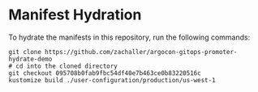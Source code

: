 # Manifest Hydration

To hydrate the manifests in this repository, run the following commands:

```shell
git clone https://github.com/zachaller/argocon-gitops-promoter-hydrate-demo
# cd into the cloned directory
git checkout 095708b0fab9fbc54df40e7b463ce0b83220516c
kustomize build ./user-configuration/production/us-west-1
```

